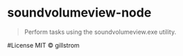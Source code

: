 # soundvolumeview-node
>Perform tasks using the soundvolumeview.exe utility.

#License
MIT © gillstrom